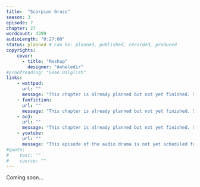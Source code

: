 ```yaml
---
title:  "Scorpion Grass"
season: 3
episode: 7
chapter: 27
wordcount: 4399
audioLength: "0:27:00"
status: planned # Can be: planned, published, recorded, produced
copyrights:
    cover:
      - title: "Mashup"
        designer: "Anheledir"
#proofreading: "Sean Dalglish"
links:
    - wattpad:
      url: ""
      message: "This chapter is already planned but not yet finished. Stay tuned!"
    - fanfiction:
      url: ""
      message: "This chapter is already planned but not yet finished. Stay tuned!"
    - ao3:
      url: ""
      message: "This chapter is already planned but not yet finished. Stay tuned!"
    - youtube:
      url: ""
      message: "This episode of the audio drama is not yet scheduled for a release!"
#quote:
#    text: ""
#    source: ""
---
```

Coming soon...